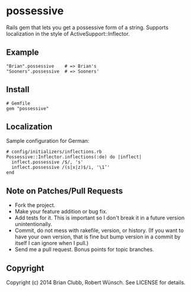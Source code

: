 # possessive

Rails gem that lets you get a possessive form of a string. Supports localization in the style of ActiveSupport::Inflector.

## Example

    "Brian".possessive    # => Brian's
    "Sooners".possessive  # => Sooners'

## Install

    # Gemfile
    gem "possessive" 

## Localization

Sample configuration for German:

    # config/initializers/inflections.rb
    Possessive::Inflector.inflections(:de) do |inflect|
      inflect.possessive /$/, 's'
      inflect.possessive /(s|x|z)$/i, '\1’'
    end

## Note on Patches/Pull Requests
 
* Fork the project.
* Make your feature addition or bug fix.
* Add tests for it. This is important so I don't break it in a future version unintentionally.
* Commit, do not mess with rakefile, version, or history. (If you want to have your own version, that is fine but bump version in a commit by itself I can ignore when I pull.)
* Send me a pull request. Bonus points for topic branches.

## Copyright

Copyright (c) 2014 Brian Clubb, Robert Wünsch. See LICENSE for details.
